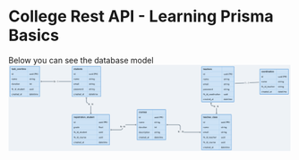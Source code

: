 # College Rest API - Learning Prisma Basics

Below you can see the database model 
![model](assets/model.png)
